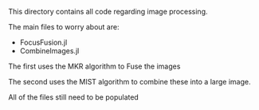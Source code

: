 
This directory contains all code regarding image processing. 


The main files to worry about are:
- FocusFusion.jl
- CombineImages.jl


The first uses the MKR algorithm to Fuse the images 

The second uses the MIST algorithm to combine these into a large image. 

All of the files still need to be populated